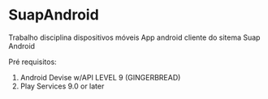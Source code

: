 # SuapAndroid
Trabalho disciplina dispositivos móveis
App android cliente do sitema Suap Android

Pré requisitos:

1. Android Devise w/API	 LEVEL 9 (GINGERBREAD)
2. Play Services 9.0 or later
